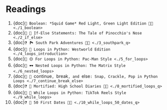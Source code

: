 # Readings
1. {doc}`📖 Boolean: *Squid Game* Red Light, Green Light Edition 🦑🚥 <./1_boolean>`
2. {doc}`📖 🤥 If-Else Statements: The Tale of Pinocchio's Nose <./2_if_else>`
3. {doc}`❓ 🏞️ South Park Adventures 🧢🌲 <./3_southpark_q>`
4. {doc}`📖 🤖 Loops in Python: Westworld Edition <./4_loops_introduction>`
5. {doc}`📖 🟡 For Loops in Python: Pac-Man Style <./5_for_loops>`
6. {doc}`📖 🕶️ Nested Loops in Python: The Matrix Style <./6_nested_loops>`
7. {doc}`📖 🥣 `continue`, `break`, and `else`: Snap, Crackle, Pop in Python Loops <./7_continue_break_else>`
8. {doc}`❓ 📓 Mortified: High School Diaries 📔💔 <./8_mortified_loops_q>`
9. {doc}`📖 🎥 While Loops in Python: TikTok Reels Style <./9_while_loops>`
10. {doc}`❓ 🌺 50 First Dates 🌴💞 <./10_while_loops_50_dates_q>`
